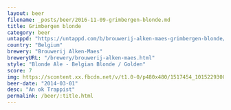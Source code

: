 ```yaml
---
layout: beer
filename: _posts/beer/2016-11-09-grimbergen-blonde.md
title: Grimbergen blonde
category: beer
untappd: "https://untappd.com/b/brouwerij-alken-maes-grimbergen-blonde/2"
country: "Belgium"
brewery: "Brouwerij Alken-Maes"
breweryURL: "/brewery/brouwerij-alken-maes.html"
style: "Blonde Ale - Belgian Blonde / Golden"
score: 7
img: https://scontent.xx.fbcdn.net/v/t1.0-0/p480x480/1517454_10152293087538745_1520731799_n.jpg?oh=ae1e7d9df6d68589dbba5b6eab4ca8e2&oe=5AAED4C6
beer-date: "2014-03-01"
desc: "An ok Trappist"
permalink: /beer/:title.html
---
```

